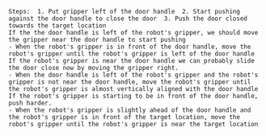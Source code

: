 
    Steps:  1. Put gripper left of the door handle  2. Start pushing against the door handle to close the door  3. Push the door closed towards the target location 
    If the the door handle is left of the robot's gripper, we should move the gripper near the door handle to start pushing
    - When the robot's gripper is in front of the door handle, move the robot's gripper until the robot's gripper is left of the door handle
    If the robot's gripper is near the door handle we can probably slide the door close now by moving the gripper right.
    - When the door handle is left of the robot's gripper and the robot's gripper is not near the door handle, move the robot's gripper until the robot's gripper is almost vertically aligned with the door handle
    If the robot's gripper is starting to be in front of the door handle, push harder.
    - When the robot's gripper is slightly ahead of the door handle and the robot's gripper is in front of the target location, move the robot's gripper until the robot's gripper is near the target location
